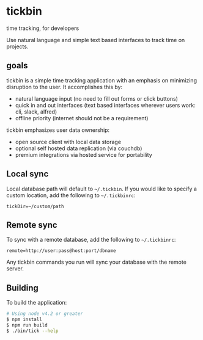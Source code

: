 # tickbin
time tracking, for developers

Use natural language and simple text based interfaces to track time on projects.

## goals
tickbin is a simple time tracking application with an emphasis on minimizing
disruption to the user. It accomplishes this by:

* natural language input (no need to fill out forms or click buttons)
* quick in and out interfaces (text based interfaces wherever users work: cli, slack, alfred)
* offline priority (internet should not be a requirement)

tickbin emphasizes user data ownership:

* open source client with local data storage
* optional self hosted data replication (via couchdb)
* premium integrations via hosted service for portability

## Local sync

Local database path will default to `~/.tickbin`. If you would like to specify a custom location, add the following to `~/.tickbinrc`:

```
tickDir=~/custom/path
```

## Remote sync

To sync with a remote database, add the following to `~/.tickbinrc`:

```
remote=http://user:pass@host:port/dbname
```

Any tickbin commands you run will sync your database with the remote server.

## Building

To build the application:

```bash
# Using node v4.2 or greater
$ npm install
$ npm run build
$ ./bin/tick --help
```
